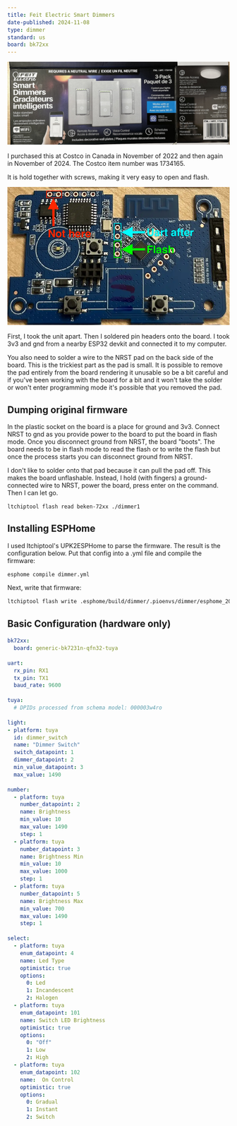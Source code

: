 ```yaml
---
title: Feit Electric Smart Dimmers
date-published: 2024-11-08
type: dimmer
standard: us
board: bk72xx
---
```

![Product Image](Feit-DIMSMART-3-CAN.jpg "Box Image")

I purchased this at Costco in Canada in November of 2022 and then again in November of 2024. The Costco item number was
1734165.

It is hold together with screws, making it very easy to open and flash.

![Board](board.jpg "Board")

First, I took the unit apart. Then I soldered pin headers onto the board. I took 3v3 and gnd from a nearby ESP32 devkit
and connected it to my computer.

You also need to solder a wire to the NRST pad on the back side of the board. This is the trickiest part as the pad is
small. It is possible to remove the pad entirely from the board rendering it unusable so be a bit careful and if you've
been working with the board for a bit and it won't take the solder or won't enter programming mode it's possible that
you removed the pad.

## Dumping original firmware

In the plastic socket on the board is a place for ground and 3v3. Connect NRST to gnd as you provide power to the board
to put the board in flash mode. Once you disconnect ground from NRST, the board "boots". The board needs to be in flash
mode to read the flash or to write the flash but once the process starts you can disconnect ground from NRST.

I don't like to solder onto that pad because it can pull the pad off. This makes the board unflashable. Instead, I hold
(with fingers) a ground-connected wire to NRST, power the board, press enter on the command. Then I can let go.

```bash
ltchiptool flash read beken-72xx ./dimmer1
```

## Installing ESPHome

I used ltchiptool's UPK2ESPHome to parse the firmware. The result is the configuration below. Put that config into a
.yml file and compile the firmware:

```bash
esphome compile dimmer.yml
```

Next, write that firmware:

```bash
ltchiptool flash write .esphome/build/dimmer/.pioenvs/dimmer/esphome_2024.10.0_generic-bk7231n-qfn32-tuya_bk7231n_lt1.7.0.uf2 --device=/dev/tty.usbserial-0001
```

## Basic Configuration (hardware only)

```yaml
bk72xx:
  board: generic-bk7231n-qfn32-tuya

uart:
  rx_pin: RX1
  tx_pin: TX1
  baud_rate: 9600

tuya:
  # DPIDs processed from schema model: 000003w4ro

light:
- platform: tuya
  id: dimmer_switch
  name: "Dimmer Switch"
  switch_datapoint: 1
  dimmer_datapoint: 2
  min_value_datapoint: 3
  max_value: 1490

number:
  - platform: tuya
    number_datapoint: 2
    name: Brightness
    min_value: 10
    max_value: 1490
    step: 1
  - platform: tuya
    number_datapoint: 3
    name: Brightness Min
    min_value: 10
    max_value: 1000
    step: 1
  - platform: tuya
    number_datapoint: 5
    name: Brightness Max
    min_value: 700
    max_value: 1490
    step: 1

select:
  - platform: tuya
    enum_datapoint: 4
    name: Led Type
    optimistic: true
    options:
      0: Led
      1: Incandescent
      2: Halogen
  - platform: tuya
    enum_datapoint: 101
    name: Switch LED Brightness
    optimistic: true
    options:
      0: "Off"
      1: Low
      2: High
  - platform: tuya
    enum_datapoint: 102
    name:  On Control
    optimistic: true
    options:
      0: Gradual
      1: Instant
      2: Switch
```
